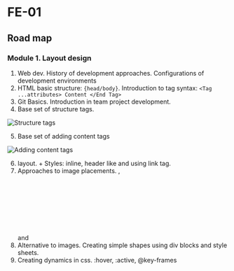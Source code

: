 # FE-01
## Road map
### Module 1. Layout design
1. Web dev. History of development approaches. Configurations of development environments
2. HTML basic structure: `{head/body}`. Introduction to tag syntax: `<Tag ...attributes> Content </End Tag>`
3. Git Basics. Introduction in team project development.
4. Base set of structure tags. 

![Structure tags](https://sun9-33.userapi.com/y5qHYG-HILmL3wl47XLDIMKvnKDZ9yoQkBLQmQ/jcZANse4WRQ.jpg)

5. Base set of adding content tags

![Adding content tags](https://sun9-58.userapi.com/0wt1zan-1RY7KJQ-uYeBavaoDhT3b2SK7F9SpQ/uvQw33F61aM.jpg)

6. <div> layout. + Styles: inline, header like and using link tag.
7. Approaches to image placements. <img>, <div> and <svg>.
8. Alternative to images. Creating simple shapes using div blocks and style sheets.
9. Creating dynamics in css. :hover, :active, @key-frames
